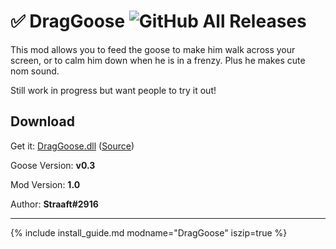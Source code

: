# ✅ DragGoose ![GitHub All Releases](https://img.shields.io/github/downloads/euandeas/GooseMod_BreadCrumbs/total?logo=github)

This mod  allows you to feed the goose to make him walk across your screen, or to calm him down when he is in a frenzy. Plus he makes cute nom sound.

Still work in progress but want people to try it out!

## Download

Get it: [DragGoose.dll](https://github.com/euandeas/GooseMod_BreadCrumbs/releases/tag/1.0)
([Source](https://github.com/euandeas/GooseMod_BreadCrumbs))

Goose Version: **v0.3**

Mod Version: **1.0**

Author: **Straaft#2916**

---

{% include install_guide.md modname="DragGoose" iszip=true %}
